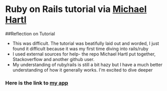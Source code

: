 # Ruby on Rails tutorial via [Michael Hartl](http://ruby.railstutorial.org/chapters/beginning?version=3.2#top/ "Michael Hartl")

##Reflection on Tutorial
* This was difficult.  The tutorial was beatifully laid out and worded, I just found it difficult because it was my first time diving into rails/ruby
* I used external sources for help- the repo Michael Hartl put together, Stackoverflow and another github user.
* My understanding of ruby/rails is still a bit hazy but I have a much better understanding of how it generally works.  I'm excited to dive deeper


### Here is the link to [my app](http://young-spring-7883.herokuapp.com)
